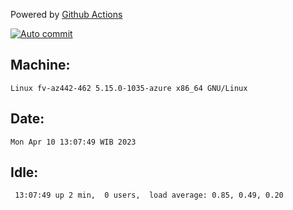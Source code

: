 Powered by [Github Actions](https://github.com/features/actions)

[![Auto commit](https://github.com/hiage/workstation/workflows/Auto%20commit/badge.svg)](https://github.com/hiage/workstation/actions?query=workflow%3A%22Auto+commit%22)

## Machine:
```
Linux fv-az442-462 5.15.0-1035-azure x86_64 GNU/Linux
```
## Date:
```
Mon Apr 10 13:07:49 WIB 2023
```
## Idle:
```
 13:07:49 up 2 min,  0 users,  load average: 0.85, 0.49, 0.20
```
